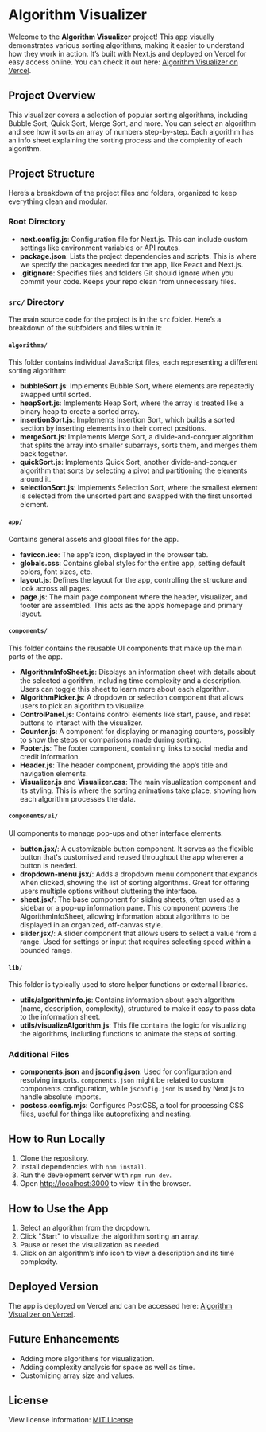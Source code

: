 
# Algorithm Visualizer

Welcome to the **Algorithm Visualizer** project! This app visually demonstrates various sorting algorithms, making it easier to understand how they work in action. It’s built with Next.js and deployed on Vercel for easy access online. You can check it out here: [Algorithm Visualizer on Vercel](https://algorithm-visualizer-five-pi.vercel.app/).

## Project Overview

This visualizer covers a selection of popular sorting algorithms, including Bubble Sort, Quick Sort, Merge Sort, and more. You can select an algorithm and see how it sorts an array of numbers step-by-step. Each algorithm has an info sheet explaining the sorting process and the complexity of each algorithm.

## Project Structure

Here’s a breakdown of the project files and folders, organized to keep everything clean and modular.

### Root Directory

- **next.config.js**: Configuration file for Next.js. This can include custom settings like environment variables or API routes.
- **package.json**: Lists the project dependencies and scripts. This is where we specify the packages needed for the app, like React and Next.js.
- **.gitignore**: Specifies files and folders Git should ignore when you commit your code. Keeps your repo clean from unnecessary files.

### `src/` Directory

The main source code for the project is in the `src` folder. Here’s a breakdown of the subfolders and files within it:

#### `algorithms/`

This folder contains individual JavaScript files, each representing a different sorting algorithm:

- **bubbleSort.js**: Implements Bubble Sort, where elements are repeatedly swapped until sorted.
- **heapSort.js**: Implements Heap Sort, where the array is treated like a binary heap to create a sorted array.
- **insertionSort.js**: Implements Insertion Sort, which builds a sorted section by inserting elements into their correct positions.
- **mergeSort.js**: Implements Merge Sort, a divide-and-conquer algorithm that splits the array into smaller subarrays, sorts them, and merges them back together.
- **quickSort.js**: Implements Quick Sort, another divide-and-conquer algorithm that sorts by selecting a pivot and partitioning the elements around it.
- **selectionSort.js**: Implements Selection Sort, where the smallest element is selected from the unsorted part and swapped with the first unsorted element.

#### `app/`

Contains general assets and global files for the app.

- **favicon.ico**: The app’s icon, displayed in the browser tab.
- **globals.css**: Contains global styles for the entire app, setting default colors, font sizes, etc.
- **layout.js**: Defines the layout for the app, controlling the structure and look across all pages.
- **page.js**: The main page component where the header, visualizer, and footer are assembled. This acts as the app’s homepage and primary layout.

#### `components/`

This folder contains the reusable UI components that make up the main parts of the app.

- **AlgorithmInfoSheet.js**: Displays an information sheet with details about the selected algorithm, including time complexity and a description. Users can toggle this sheet to learn more about each algorithm.
- **AlgorithmPicker.js**: A dropdown or selection component that allows users to pick an algorithm to visualize.
- **ControlPanel.js**: Contains control elements like start, pause, and reset buttons to interact with the visualizer.
- **Counter.js**: A component for displaying or managing counters, possibly to show the steps or comparisons made during sorting.
- **Footer.js**: The footer component, containing links to social media and credit information.
- **Header.js**: The header component, providing the app’s title and navigation elements.
- **Visualizer.js** and **Visualizer.css**: The main visualization component and its styling. This is where the sorting animations take place, showing how each algorithm processes the data.

#### `components/ui/`

UI components to manage pop-ups and other interface elements.

- **button.jsx/**: A customizable button component. It serves as the flexible button that's customised and reused throughout the app wherever a button is needed.
- **dropdown-menu.jsx/**: Adds a dropdown menu component that expands when clicked, showing the list of sorting algorithms. Great for offering users multiple options without cluttering the interface.
- **sheet.jsx/**: The base component for sliding sheets, often used as a sidebar or a pop-up information pane. This component powers the AlgorithmInfoSheet, allowing information about algorithms to be displayed in an organized, off-canvas style.
- **slider.jsx/**: A slider component that allows users to select a value from a range. Used for settings or input that requires selecting speed within a bounded range.

#### `lib/`

This folder is typically used to store helper functions or external libraries.

- **utils/algorithmInfo.js**: Contains information about each algorithm (name, description, complexity), structured to make it easy to pass data to the information sheet.
- **utils/visualizeAlgorithm.js**: This file contains the logic for visualizing the algorithms, including functions to animate the steps of sorting.

### Additional Files

- **components.json** and **jsconfig.json**: Used for configuration and resolving imports. `components.json` might be related to custom components configuration, while `jsconfig.json` is used by Next.js to handle absolute imports.
- **postcss.config.mjs**: Configures PostCSS, a tool for processing CSS files, useful for things like autoprefixing and nesting.

## How to Run Locally

1. Clone the repository.
2. Install dependencies with `npm install`.
3. Run the development server with `npm run dev`.
4. Open [http://localhost:3000](http://localhost:3000) to view it in the browser.

## How to Use the App

1. Select an algorithm from the dropdown.
2. Click "Start" to visualize the algorithm sorting an array.
3. Pause or reset the visualization as needed.
4. Click on an algorithm’s info icon to view a description and its time complexity.

## Deployed Version

The app is deployed on Vercel and can be accessed here: [Algorithm Visualizer on Vercel](https://algorithm-visualizer-five-pi.vercel.app/).

## Future Enhancements

- Adding more algorithms for visualization.
- Adding complexity analysis for space as well as time.
- Customizing array size and values.

## License

View license information: [MIT License](https://github.com/TheKingsident/algorithm-visualizer/blob/master/LICENSE)
